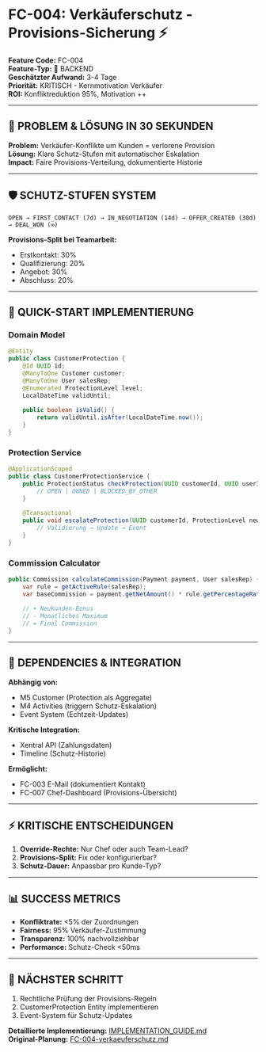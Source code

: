 # FC-004: Verkäuferschutz - Provisions-Sicherung ⚡

**Feature Code:** FC-004  
**Feature-Typ:** 🔧 BACKEND  
**Geschätzter Aufwand:** 3-4 Tage  
**Priorität:** KRITISCH - Kernmotivation Verkäufer  
**ROI:** Konfliktreduktion 95%, Motivation ++  

---

## 🎯 PROBLEM & LÖSUNG IN 30 SEKUNDEN

**Problem:** Verkäufer-Konflikte um Kunden = verlorene Provision  
**Lösung:** Klare Schutz-Stufen mit automatischer Eskalation  
**Impact:** Faire Provisions-Verteilung, dokumentierte Historie  

---

## 🛡️ SCHUTZ-STUFEN SYSTEM

```
OPEN → FIRST_CONTACT (7d) → IN_NEGOTIATION (14d) → OFFER_CREATED (30d) → DEAL_WON (∞)
```

**Provisions-Split bei Teamarbeit:**
- Erstkontakt: 30%
- Qualifizierung: 20%
- Angebot: 30%
- Abschluss: 20%

---

## 🏃 QUICK-START IMPLEMENTIERUNG

### Domain Model
```java
@Entity
public class CustomerProtection {
    @Id UUID id;
    @ManyToOne Customer customer;
    @ManyToOne User salesRep;
    @Enumerated ProtectionLevel level;
    LocalDateTime validUntil;
    
    public boolean isValid() {
        return validUntil.isAfter(LocalDateTime.now());
    }
}
```

### Protection Service
```java
@ApplicationScoped
public class CustomerProtectionService {
    public ProtectionStatus checkProtection(UUID customerId, UUID userId) {
        // OPEN | OWNED | BLOCKED_BY_OTHER
    }
    
    @Transactional
    public void escalateProtection(UUID customerId, ProtectionLevel newLevel) {
        // Validierung → Update → Event
    }
}
```

### Commission Calculator
```java
public Commission calculateCommission(Payment payment, User salesRep) {
    var rule = getActiveRule(salesRep);
    var baseCommission = payment.getNetAmount() * rule.getPercentageRate();
    
    // + Neukunden-Bonus
    // - Monatliches Maximum
    // = Final Commission
}
```

---

## 🔗 DEPENDENCIES & INTEGRATION

**Abhängig von:**
- M5 Customer (Protection als Aggregate)
- M4 Activities (triggern Schutz-Eskalation)
- Event System (Echtzeit-Updates)

**Kritische Integration:**
- Xentral API (Zahlungsdaten)
- Timeline (Schutz-Historie)

**Ermöglicht:**
- FC-003 E-Mail (dokumentiert Kontakt)
- FC-007 Chef-Dashboard (Provisions-Übersicht)

---

## ⚡ KRITISCHE ENTSCHEIDUNGEN

1. **Override-Rechte:** Nur Chef oder auch Team-Lead?
2. **Provisions-Split:** Fix oder konfigurierbar?
3. **Schutz-Dauer:** Anpassbar pro Kunde-Typ?

---

## 📊 SUCCESS METRICS

- **Konfliktrate:** <5% der Zuordnungen
- **Fairness:** 95% Verkäufer-Zustimmung
- **Transparenz:** 100% nachvollziehbar
- **Performance:** Schutz-Check <50ms

---

## 🚀 NÄCHSTER SCHRITT

1. Rechtliche Prüfung der Provisions-Regeln
2. CustomerProtection Entity implementieren
3. Event-System für Schutz-Updates

**Detaillierte Implementierung:** [IMPLEMENTATION_GUIDE.md](./IMPLEMENTATION_GUIDE.md)  
**Original-Planung:** [FC-004-verkaeuferschutz.md](../../FC-004-verkaeuferschutz.md)